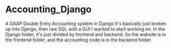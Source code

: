 # Accounting_Django
A GAAP Double Entry Accounting system in Django
It's basically just broken up into Django, then raw SQL with a GUI I wanted to start working on.
In the Django folder, it's just divided by frontend and backend. So the website is in the frontend folder, and the accounting code is in the backend folder.
